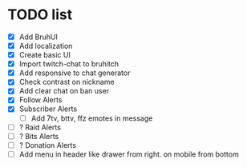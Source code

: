 # TODO list

- [x] Add BruhUI
- [x] Add localization
- [x] Create basic UI
- [x] Import twitch-chat to bruhitch
- [x] Add responsive to chat generator
- [x] Check contrast on nickname
- [x] Add clear chat on ban user
- [x] Follow Alerts
- [x] Subscriber Alerts
  - [ ] Add 7tv, bttv, ffz emotes in message
- [ ] ? Raid Alerts
- [ ] ? Bits Alerts
- [ ] ? Donation Alerts
- [ ] Add menu in header like drawer from right. on mobile from bottom
